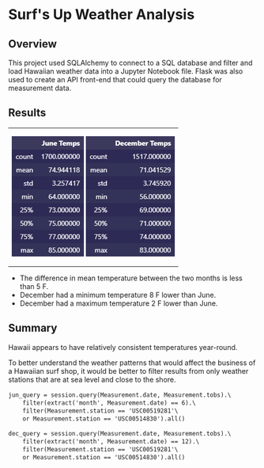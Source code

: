 # Surf's Up Weather Analysis

## Overview

This project used SQLAlchemy to connect to a SQL database and filter and load Hawaiian weather data into a Jupyter Notebook file. Flask was also used to create an API front-end that could query the database for measurement data.

## Results

<center>

|    | 
| -- |
| <p align="center"> ![jun_df](june_temps.png) ![dec_df](dec_temps.png)  </p> |

</center>

* The difference in mean temperature between the two months is less than 5 F.
* December had a minimum temperature 8 F lower than June.
* December had a maximum temperature 2 F lower than June.

## Summary

Hawaii appears to have relatively consistent temperatures year-round.

To better understand the weather patterns that would affect the business of a Hawaiian surf shop, it would be better to filter results from only weather stations that are at sea level and close to the shore.

    jun_query = session.query(Measurement.date, Measurement.tobs).\
        filter(extract('month', Measurement.date) == 6).\
        filter(Measurement.station == 'USC00519281'\
        or Measurement.station == 'USC00514830').all()

<!-- LINE BREAK -->

    dec_query = session.query(Measurement.date, Measurement.tobs).\
        filter(extract('month', Measurement.date) == 12).\
        filter(Measurement.station == 'USC00519281'\
        or Measurement.station == 'USC00514830').all()